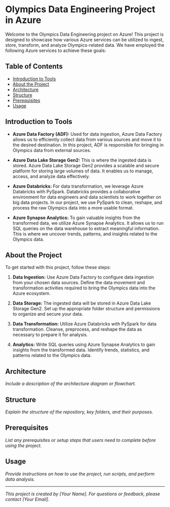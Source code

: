 # Olympics Data Engineering Project in Azure

Welcome to the Olympics Data Engineering project on Azure! This project is designed to showcase how various Azure services can be utilized to ingest, store, transform, and analyze Olympics-related data. We have employed the following Azure services to achieve these goals:

## Table of Contents

- [Introduction to Tools](#introduction-to-tools)
- [About the Project](#about-the-project)
- [Architecture](#architecture)
- [Structure](#structure)
- [Prerequisites](#prerequisites)
- [Usage](#usage)

## Introduction to Tools

- **Azure Data Factory (ADF):** Used for data ingestion, Azure Data Factory allows us to efficiently collect data from various sources and move it to the desired destination. In this project, ADF is responsible for bringing in Olympics data from external sources.

- **Azure Data Lake Storage Gen2:** This is where the ingested data is stored. Azure Data Lake Storage Gen2 provides a scalable and secure platform for storing large volumes of data. It enables us to manage, access, and analyze data effectively.

- **Azure Databricks:** For data transformation, we leverage Azure Databricks with PySpark. Databricks provides a collaborative environment for data engineers and data scientists to work together on big data projects. In our project, we use PySpark to clean, reshape, and process the raw Olympics data into a more usable format.

- **Azure Synapse Analytics:** To gain valuable insights from the transformed data, we utilize Azure Synapse Analytics. It allows us to run SQL queries on the data warehouse to extract meaningful information. This is where we uncover trends, patterns, and insights related to the Olympics data.

## About the Project

To get started with this project, follow these steps:

1. **Data Ingestion:** Use Azure Data Factory to configure data ingestion from your chosen data sources. Define the data movement and transformation activities required to bring the Olympics data into the Azure ecosystem.

2. **Data Storage:** The ingested data will be stored in Azure Data Lake Storage Gen2. Set up the appropriate folder structure and permissions to organize and secure your data.

3. **Data Transformation:** Utilize Azure Databricks with PySpark for data transformation. Cleanse, preprocess, and reshape the data as necessary to prepare it for analysis.

4. **Analytics:** Write SQL queries using Azure Synapse Analytics to gain insights from the transformed data. Identify trends, statistics, and patterns related to the Olympics data.

## Architecture

_Include a description of the architecture diagram or flowchart._

## Structure

_Explain the structure of the repository, key folders, and their purposes._

## Prerequisites

_List any prerequisites or setup steps that users need to complete before using the project._

## Usage

_Provide instructions on how to use the project, run scripts, and perform data analysis._

---
_This project is created by [Your Name]. For questions or feedback, please contact [Your Email]._

